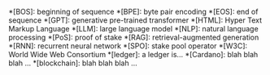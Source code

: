 *[BOS]: beginning of sequence
*[BPE]: byte pair encoding
*[EOS]: end of sequence
*[GPT]: generative pre-trained transformer
*[HTML]: Hyper Text Markup Language
*[LLM]: large language model
*[NLP]: natural language processing
*[PoS]: proof of stake
*[RAG]: retrieval-augmented generation
*[RNN]: recurrent neural network
*[SPO]: stake pool operator
*[W3C]: World Wide Web Consortium
*[ledger]: a ledger is...
*[Cardano]: blah blah blah ...
*[blockchain]: blah blah blah ...